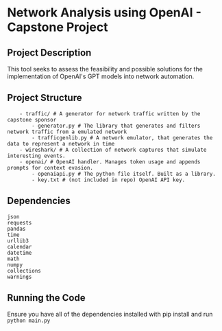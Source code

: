 # Network Analysis using OpenAI - Capstone Project
## Project Description
This tool seeks to assess the feasibility and possible solutions for the implementation 
of OpenAI's GPT models into network automation. 
## Project Structure
```
    - traffic/ # A generator for network traffic written by the capstone sponsor
        - generator.py # The library that generates and filters network traffic from a emulated network
        - trafficgenlib.py # A network emulator, that generates the data to represent a network in time
    - wireshark/ # A collection of network captures that simulate interesting events. 
    - openai/ # OpenAI handler. Manages token usage and appends prompts for context evasion.
        - openaiapi.py # The python file itself. Built as a library.
        - key.txt # (not included in repo) OpenAI API key.
```
## Dependencies
```
json
requests
pandas
time
urllib3
calendar
datetime
math
numpy
collections
warnings
```
## Running the Code
Ensure you have all of the dependencies installed with pip install and run 
`python main.py`
